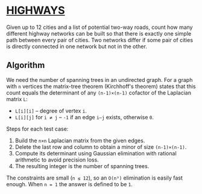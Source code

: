 # [HIGHWAYS](https://www.spoj.com/problems/HIGHWAYS/)

Given up to 12 cities and a list of potential two-way roads, count how many different highway networks can be built so that there is exactly one simple path between every pair of cities. Two networks differ if some pair of cities is directly connected in one network but not in the other.

## Algorithm

We need the number of spanning trees in an undirected graph.  For a graph with `n` vertices the matrix-tree theorem (Kirchhoff's theorem) states that this count equals the determinant of any `(n-1)×(n-1)` cofactor of the Laplacian matrix `L`:

* `L[i][i]` – degree of vertex `i`.
* `L[i][j]` for `i ≠ j` – `-1` if an edge `i–j` exists, otherwise `0`.

Steps for each test case:

1. Build the `n×n` Laplacian matrix from the given edges.
2. Delete the last row and column to obtain a minor of size `(n-1)×(n-1)`.
3. Compute its determinant using Gaussian elimination with rational arithmetic to avoid precision loss.
4. The resulting integer is the number of spanning trees.

The constraints are small (`n ≤ 12`), so an `O(n³)` elimination is easily fast enough.  When `n = 1` the answer is defined to be `1`.

